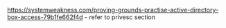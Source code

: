 https://systemweakness.com/proving-grounds-practise-active-directory-box-access-79b1fe662f4d - refer to privesc section